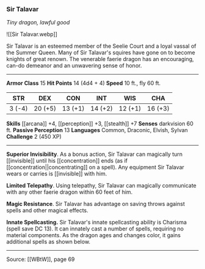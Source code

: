 ### Sir Talavar
_Tiny dragon, lawful good_

![[Sir Talavar.webp]]

Sir Talavar is an esteemed member of the Seelie Court and a loyal vassal of the Summer Queen. Many of Sir Talavar's squires have gone on to become knights of great renown. The venerable faerie dragon has an encouraging, can-do demeanor and an unwavering sense of honor.




---

**Armor Class** 15
**Hit Points** 14 (4d4 + 4)
**Speed** 10 ft., fly 60 ft.

| STR     | DEX     | CON     | INT     | WIS     | CHA     |
|---------|---------|---------|---------|---------|---------|
| 3 (-4) | 20 (+5) | 13 (+1) | 14 (+2) | 12 (+1) | 16 (+3) |

**Skills** [[arcana]] +4, [[perception]] +3, [[stealth]] +7
**Senses** darkvision 60 ft.
**Passive Perception** 13
**Languages** Common, Draconic, Elvish, Sylvan
**Challenge** 2 (450 XP)

---

**Superior Invisibility**. As a bonus action, Sir Talavar can magically turn [[invisible]] until his [[concentration]] ends (as if [[concentration||concentrating]] on a spell). Any equipment Sir Talavar wears or carries is [[invisible]] with him.

**Limited Telepathy**. Using telepathy, Sir Talavar can magically communicate with any other faerie dragon within 60 feet of him.

**Magic Resistance**. Sir Talavar has advantage on saving throws against spells and other magical effects.

**Innate Spellcasting.** Sir Talavar's innate spellcasting ability is Charisma (spell save DC 13). It can innately cast a number of spells, requiring no material components. As the dragon ages and changes color, it gains additional spells as shown below.


---

Source: [[WBtW]], page 69